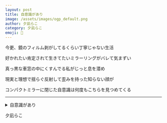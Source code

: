 ```yaml
---
layout: post
title: 自意識があり
image: /assets/images/ogp_default.png
author: 夕凪らこ
category: 夕凪らこ
emoji: 🧊
---
```


<div class="tanka-area"><div class="tanka">
<p>今更、鏡のフィルム剥がしてるくらい丁寧じゃない生活</p>

<p>好かれたい肯定されて生きてたいミラーリングがバレて気まずい</p>

<p>真っ黒な車窓の中にくすんでる私がじっと息を潜め</p>

<p>現実と理想で揺らぐ反射して歪みを持った知らない顔が</p>

<p>コンパクトミラーに閉じた自意識は何度もこちらを見つめてくる</p>

</div></div>

---

<details><summary>自意識があり</summary>
今更、鏡のフィルム剥がしてるくらい丁寧じゃない生活<br/>
好かれたい肯定されて生きてたいミラーリングがバレて気まずい<br/>
真っ黒な車窓の中にくすんでる私がじっと息を潜め<br/>
現実と理想で揺らぐ反射して歪みを持った知らない顔が<br/>
コンパクトミラーに閉じた自意識は何度もこちらを見つめてくる<br/>
<br/>

</details>

夕凪らこ
